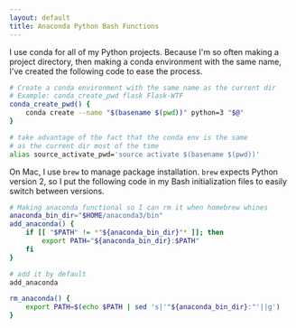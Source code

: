 ```yaml
---
layout: default
title: Anaconda Python Bash Functions
---
```


I use conda for all of my Python projects. Because I'm so often making a project
directory, then making a conda environment with the same name, I've created the
following code to ease the process.

```bash
# Create a conda environment with the same name as the current dir
# Example: conda_create_pwd flask Flask-WTF
conda_create_pwd() {
    conda create --name "$(basename $(pwd))" python=3 "$@"
}
```

```bash
# take advantage of the fact that the conda env is the same
# as the current dir most of the time
alias source_activate_pwd='source activate $(basename $(pwd))'
```


On Mac, I use `brew` to manage package installation. `brew` expects Python
version 2, so I put the following code in my Bash initialization files to
easily switch between versions.

```bash
# Making anaconda functional so I can rm it when homebrew whines
anaconda_bin_dir="$HOME/anaconda3/bin"
add_anaconda() {
    if [[ "$PATH" != *"${anaconda_bin_dir}"* ]]; then
        export PATH="${anaconda_bin_dir}:$PATH"
    fi
}

# add it by default
add_anaconda
```

```bash
rm_anaconda() {
    export PATH=$(echo $PATH | sed 's|'"${anaconda_bin_dir}:"'||g')
}
```
